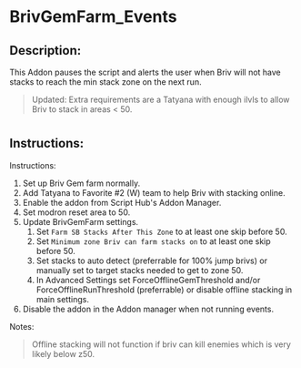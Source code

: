 # BrivGemFarm_Events
## Description:
This Addon pauses the script and alerts the user when Briv will not have stacks to reach the min stack zone on the next run.
> Updated: Extra requirements are a Tatyana with enough ilvls to allow Briv to stack in areas < 50.

#
## Instructions:
Instructions:
1. Set up Briv Gem farm normally.
2. Add Tatyana to Favorite #2 (W) team to help Briv with stacking online.
3. Enable the addon from Script Hub's Addon Manager.
4. Set modron reset area to 50.
5. Update BrivGemFarm settings.
   1. Set ``Farm SB Stacks After This Zone`` to at least one skip before 50.
   2. Set ``Minimum zone Briv can farm stacks on`` to at least one skip before 50.
   3. Set stacks to auto detect (preferrable for 100% jump brivs) or manually set to target stacks needed to get to zone 50.
   4. In Advanced Settings set ForceOfflineGemThreshold and/or ForceOfflineRunThreshold (preferrable) or disable offline stacking in main settings.
6.  Disable the addon in the Addon manager when not running events.


Notes:
> Offline stacking will not function if briv can kill enemies which is very likely below z50.